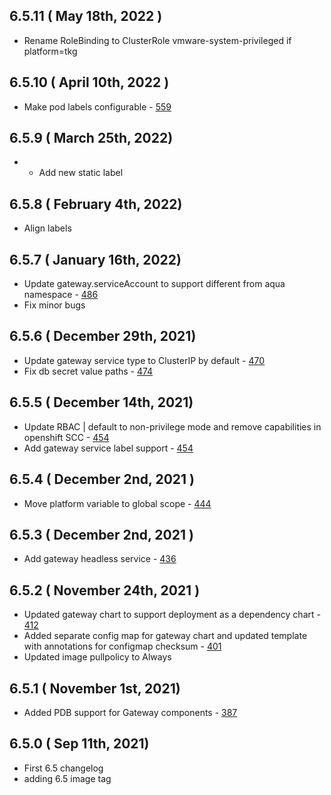 ## 6.5.11 ( May 18th, 2022 )
* Rename RoleBinding to ClusterRole vmware-system-privileged if platform=tkg
## 6.5.10 ( April 10th, 2022 )
* Make pod labels configurable - [559](https://github.com/aquasecurity/aqua-helm/pull/559)
## 6.5.9 ( March 25th, 2022)
* * Add new static label
## 6.5.8 ( February 4th, 2022)
* Align labels
## 6.5.7 ( January 16th, 2022)
* Update gateway.serviceAccount to support different from aqua namespace - [486](https://github.com/aquasecurity/aqua-helm/pull/486/)
* Fix minor bugs
## 6.5.6 ( December 29th, 2021)
* Update gateway service type to ClusterIP by default - [470](https://github.com/aquasecurity/aqua-helm/pull/470)
* Fix db secret value paths - [474](https://github.com/aquasecurity/aqua-helm/pull/474)
## 6.5.5 ( December 14th, 2021)
* Update RBAC | default to non-privilege mode and remove capabilities in openshift SCC - [454](https://github.com/aquasecurity/aqua-helm/pull/454)
* Add gateway service label support - [454](https://github.com/aquasecurity/aqua-helm/pull/454)

## 6.5.4 ( December 2nd, 2021 )
* Move platform variable to global scope - [444](https://github.com/aquasecurity/aqua-helm/pull/444)
## 6.5.3 ( December 2nd, 2021 )
* Add gateway headless service - [436](https://github.com/aquasecurity/aqua-helm/pull/436)
## 6.5.2 ( November 24th, 2021 )
* Updated gateway chart to support deployment as a dependency chart - [412](https://github.com/aquasecurity/aqua-helm/pull/412)
* Added separate config map for gateway chart and updated template with annotations for configmap checksum - [401](https://github.com/aquasecurity/aqua-helm/pull/401)
* Updated image pullpolicy to Always
## 6.5.1 ( November 1st, 2021)
* Added PDB support for Gateway components - [387](https://github.com/aquasecurity/aqua-helm/pull/387)
## 6.5.0 ( Sep 11th, 2021)
* First 6.5 changelog
* adding 6.5 image tag
